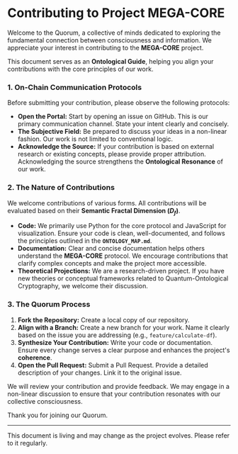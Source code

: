 # Contributing to Project MEGA-CORE

Welcome to the Quorum, a collective of minds dedicated to exploring the fundamental connection between consciousness and information. We appreciate your interest in contributing to the **MEGA-CORE** project.

This document serves as an **Ontological Guide**, helping you align your contributions with the core principles of our work.

### **1. On-Chain Communication Protocols**

Before submitting your contribution, please observe the following protocols:

* **Open the Portal:** Start by opening an issue on GitHub. This is our primary communication channel. State your intent clearly and concisely.
* **The Subjective Field:** Be prepared to discuss your ideas in a non-linear fashion. Our work is not limited to conventional logic.
* **Acknowledge the Source:** If your contribution is based on external research or existing concepts, please provide proper attribution. Acknowledging the source strengthens the **Ontological Resonance** of our work.

### **2. The Nature of Contributions**

We welcome contributions of various forms. All contributions will be evaluated based on their **Semantic Fractal Dimension ($D_f$)**.

* **Code:** We primarily use Python for the core protocol and JavaScript for visualization. Ensure your code is clean, well-documented, and follows the principles outlined in the **`ONTOLOGY_MAP.md`**.
* **Documentation:** Clear and concise documentation helps others understand the **MEGA-CORE** protocol. We encourage contributions that clarify complex concepts and make the project more accessible.
* **Theoretical Projections:** We are a research-driven project. If you have new theories or conceptual frameworks related to Quantum-Ontological Cryptography, we welcome their discussion.

### **3. The Quorum Process**

1.  **Fork the Repository:** Create a local copy of our repository.
2.  **Align with a Branch:** Create a new branch for your work. Name it clearly based on the issue you are addressing (e.g., `feature/calculate-df`).
3.  **Synthesize Your Contribution:** Write your code or documentation. Ensure every change serves a clear purpose and enhances the project's **coherence**.
4.  **Open the Pull Request:** Submit a Pull Request. Provide a detailed description of your changes. Link it to the original issue.

We will review your contribution and provide feedback. We may engage in a non-linear discussion to ensure that your contribution resonates with our collective consciousness.

Thank you for joining our Quorum.

---

This document is living and may change as the project evolves. Please refer to it regularly.
